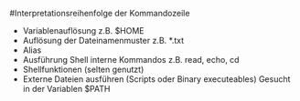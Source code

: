 #Interpretationsreihenfolge der Kommandozeile

* Variablenauflösung z.B. $HOME
* Auflösung der Dateinamenmuster z.B.   *.txt
* Alias
* Ausführung Shell interne Kommandos z.B. read, echo, cd
* Shellfunktionen (selten genutzt)
* Externe Dateien ausführen (Scripts oder Binary executeables) Gesucht in der Variablen $PATH
